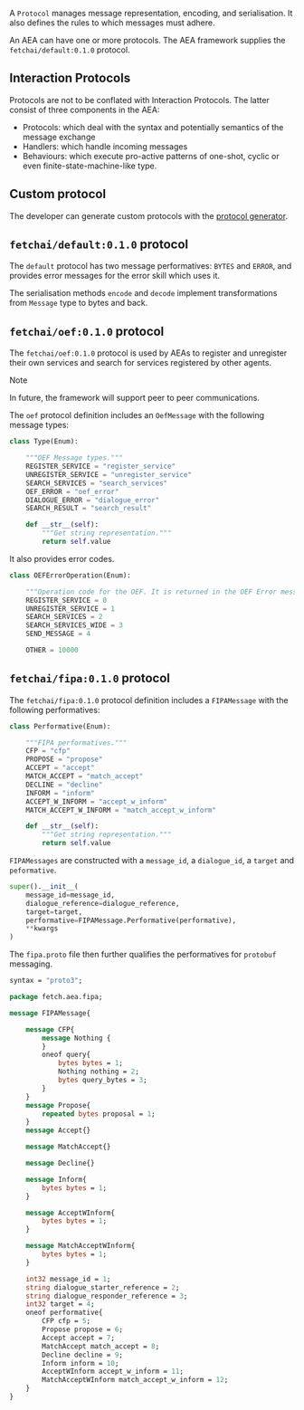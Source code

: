 A `Protocol` manages message representation, encoding, and serialisation. It also defines the rules to which messages must adhere.

An AEA can have one or more protocols. The AEA framework supplies the `fetchai/default:0.1.0` protocol.

## Interaction Protocols

Protocols are not to be conflated with Interaction Protocols. The latter consist of three components in the AEA:

- Protocols: which deal with the syntax and potentially semantics of the message exchange
- Handlers: which handle incoming messages
- Behaviours: which execute pro-active patterns of one-shot, cyclic or even finite-state-machine-like type.

## Custom protocol

The developer can generate custom protocols with the <a href="../protocol-generator">protocol generator</a>. 

## `fetchai/default:0.1.0` protocol

The `default` protocol has two message performatives: `BYTES` and `ERROR`, and provides error messages for the error skill which uses it.

The serialisation methods `encode` and `decode` implement transformations from `Message` type to bytes and back.

## `fetchai/oef:0.1.0` protocol

The `fetchai/oef:0.1.0` protocol is used by AEAs to register and unregister their own services and search for services registered by other agents.

<div class="admonition note">
  <p class="admonition-title">Note</p>
  <p>In future, the framework will support peer to peer communications.</p>
</div>

The `oef` protocol definition includes an `OefMessage` with the following message types:

```python
class Type(Enum):

	"""OEF Message types."""
    REGISTER_SERVICE = "register_service"
    UNREGISTER_SERVICE = "unregister_service"
    SEARCH_SERVICES = "search_services"
    OEF_ERROR = "oef_error"
    DIALOGUE_ERROR = "dialogue_error"
    SEARCH_RESULT = "search_result"

    def __str__(self):
    	"""Get string representation."""
        return self.value
```

It also provides error codes.

```python
class OEFErrorOperation(Enum):

	"""Operation code for the OEF. It is returned in the OEF Error messages."""
	REGISTER_SERVICE = 0
    UNREGISTER_SERVICE = 1
    SEARCH_SERVICES = 2
    SEARCH_SERVICES_WIDE = 3
    SEND_MESSAGE = 4

    OTHER = 10000
```

## `fetchai/fipa:0.1.0` protocol

The `fetchai/fipa:0.1.0` protocol definition includes a `FIPAMessage` with the following performatives:

```python
class Performative(Enum):

	"""FIPA performatives."""
    CFP = "cfp"
    PROPOSE = "propose"
    ACCEPT = "accept"
    MATCH_ACCEPT = "match_accept"
    DECLINE = "decline"
    INFORM = "inform"
    ACCEPT_W_INFORM = "accept_w_inform"
    MATCH_ACCEPT_W_INFORM = "match_accept_w_inform"

    def __str__(self):
    	"""Get string representation."""
        return self.value
```

`FIPAMessages` are constructed with a `message_id`, a `dialogue_id`, a `target` and `peformative`.

```python
super().__init__(
    message_id=message_id,
    dialogue_reference=dialogue_reference,
    target=target,
    performative=FIPAMessage.Performative(performative),
    **kwargs
)
```

The `fipa.proto` file then further qualifies the performatives for `protobuf` messaging.

``` proto
syntax = "proto3";

package fetch.aea.fipa;

message FIPAMessage{

    message CFP{
        message Nothing {
        }
        oneof query{
            bytes bytes = 1;
            Nothing nothing = 2;
            bytes query_bytes = 3;
        }
    }
    message Propose{
        repeated bytes proposal = 1;
    }
    message Accept{}

    message MatchAccept{}

    message Decline{}

    message Inform{
        bytes bytes = 1;
    }

    message AcceptWInform{
        bytes bytes = 1;
    }

    message MatchAcceptWInform{
        bytes bytes = 1;
    }

    int32 message_id = 1;
    string dialogue_starter_reference = 2;
    string dialogue_responder_reference = 3;
    int32 target = 4;
    oneof performative{
        CFP cfp = 5;
        Propose propose = 6;
        Accept accept = 7;
        MatchAccept match_accept = 8;
        Decline decline = 9;
        Inform inform = 10;
        AcceptWInform accept_w_inform = 11;
        MatchAcceptWInform match_accept_w_inform = 12;
    }
}
```



<br />
